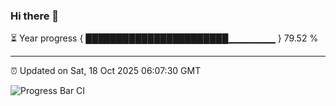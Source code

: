 ### Hi there 👋

⏳ Year progress { ███████████████████████▁▁▁▁▁▁▁ } 79.52 %

---

⏰ Updated on Sat, 18 Oct 2025 06:07:30 GMT

![Progress Bar CI](https://github.com/liununu/liununu/workflows/Progress%20Bar%20CI/badge.svg)
